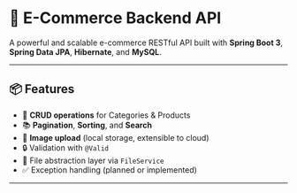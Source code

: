 # 🛒 E-Commerce Backend API

A powerful and scalable e-commerce RESTful API built with **Spring Boot 3**, **Spring Data JPA**, **Hibernate**, and **MySQL**.

---

## 📦 Features

- 🔁 **CRUD operations** for Categories & Products
- 📚 **Pagination**, **Sorting**, and **Search**
- 📂 **Image upload** (local storage, extensible to cloud)
- 🔒 Validation with `@Valid`
- 📁 File abstraction layer via `FileService`
- ✅ Exception handling (planned or implemented)

---

<!-- ## 🧰 Tech Stack

- **Java 17**
- **Spring Boot 3**
- **Spring Data JPA**
- **Hibernate**
- **MySQL / H2 (for testing)**
- **Lombok**
- **ModelMapper**
- **Maven**
- **Postman** (for API testing)

--- -->